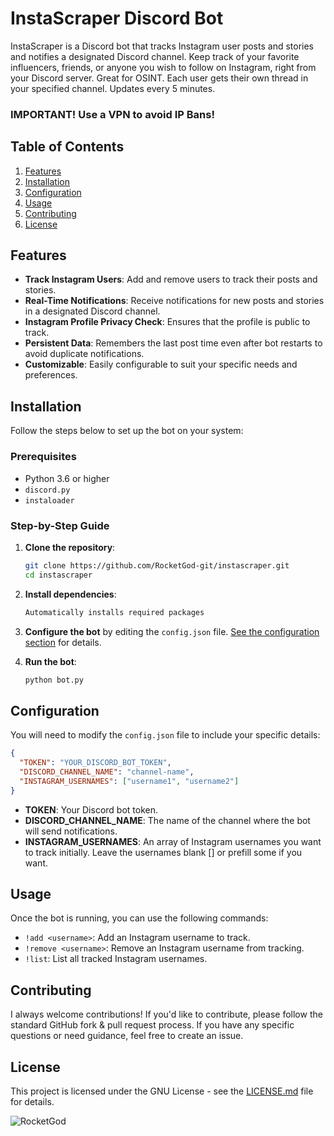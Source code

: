# InstaScraper Discord Bot

InstaScraper is a Discord bot that tracks Instagram user posts and stories and notifies a designated Discord channel. Keep track of your favorite influencers, friends, or anyone you wish to follow on Instagram, right from your Discord server. Great for OSINT. 
Each user gets their own thread in your specified channel. Updates every 5 minutes.

### IMPORTANT! Use a VPN to avoid IP Bans!

## Table of Contents
1. [Features](#features)
2. [Installation](#installation)
3. [Configuration](#configuration)
4. [Usage](#usage)
5. [Contributing](#contributing)
6. [License](#license)

## Features
- **Track Instagram Users**: Add and remove users to track their posts and stories.
- **Real-Time Notifications**: Receive notifications for new posts and stories in a designated Discord channel.
- **Instagram Profile Privacy Check**: Ensures that the profile is public to track.
- **Persistent Data**: Remembers the last post time even after bot restarts to avoid duplicate notifications.
- **Customizable**: Easily configurable to suit your specific needs and preferences.

## Installation
Follow the steps below to set up the bot on your system:

### Prerequisites
- Python 3.6 or higher
- `discord.py`
- `instaloader`

### Step-by-Step Guide
1. **Clone the repository**:
   ```bash
   git clone https://github.com/RocketGod-git/instascraper.git
   cd instascraper
   ```

2. **Install dependencies**:
   ```bash
   Automatically installs required packages
   ```

3. **Configure the bot** by editing the `config.json` file. [See the configuration section](#configuration) for details.

4. **Run the bot**:
   ```bash
   python bot.py
   ```

## Configuration
You will need to modify the `config.json` file to include your specific details:

```json
{
  "TOKEN": "YOUR_DISCORD_BOT_TOKEN",
  "DISCORD_CHANNEL_NAME": "channel-name",
  "INSTAGRAM_USERNAMES": ["username1", "username2"]
}
```
- **TOKEN**: Your Discord bot token.
- **DISCORD_CHANNEL_NAME**: The name of the channel where the bot will send notifications.
- **INSTAGRAM_USERNAMES**: An array of Instagram usernames you want to track initially.
                           Leave the usernames blank [] or prefill some if you want.

## Usage
Once the bot is running, you can use the following commands:

- `!add <username>`: Add an Instagram username to track.
- `!remove <username>`: Remove an Instagram username from tracking.
- `!list`: List all tracked Instagram usernames.

## Contributing
I always welcome contributions! If you'd like to contribute, please follow the standard GitHub fork & pull request process. If you have any specific questions or need guidance, feel free to create an issue.

## License
This project is licensed under the GNU License - see the [LICENSE.md](LICENSE.md) file for details.

![RocketGod](https://github.com/RocketGod-git/shell-access-discord-bot/assets/57732082/c68635fa-b89d-4f74-a1cb-5b5351c22c98)
